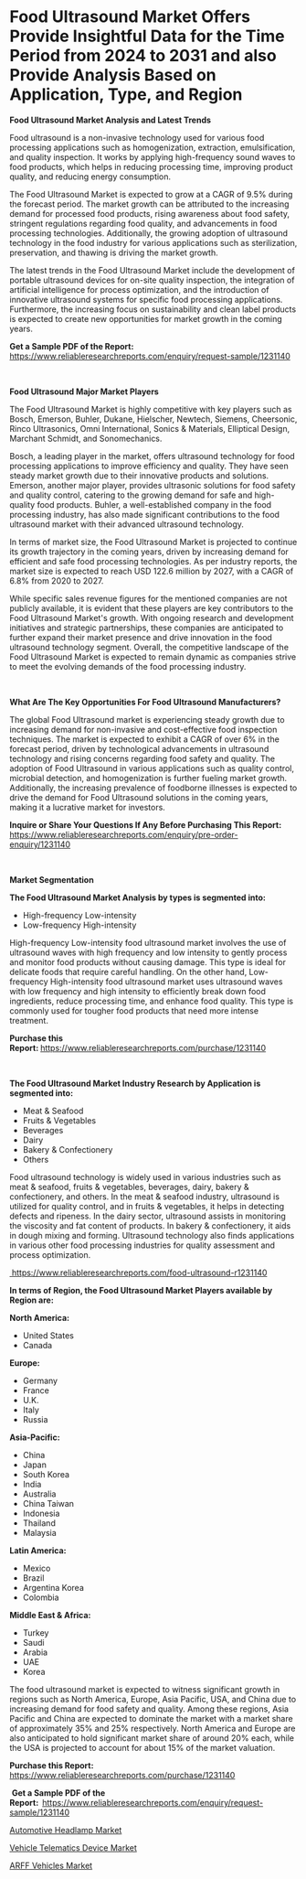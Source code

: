 <p><h1>Food Ultrasound Market Offers Provide Insightful Data for the Time Period from 2024 to 2031 and also Provide Analysis Based on Application, Type, and Region</h1></p><p><strong>Food Ultrasound Market Analysis and Latest Trends</strong></p>
<p><p>Food ultrasound is a non-invasive technology used for various food processing applications such as homogenization, extraction, emulsification, and quality inspection. It works by applying high-frequency sound waves to food products, which helps in reducing processing time, improving product quality, and reducing energy consumption.</p><p>The Food Ultrasound Market is expected to grow at a CAGR of 9.5% during the forecast period. The market growth can be attributed to the increasing demand for processed food products, rising awareness about food safety, stringent regulations regarding food quality, and advancements in food processing technologies. Additionally, the growing adoption of ultrasound technology in the food industry for various applications such as sterilization, preservation, and thawing is driving the market growth.</p><p>The latest trends in the Food Ultrasound Market include the development of portable ultrasound devices for on-site quality inspection, the integration of artificial intelligence for process optimization, and the introduction of innovative ultrasound systems for specific food processing applications. Furthermore, the increasing focus on sustainability and clean label products is expected to create new opportunities for market growth in the coming years.</p></p>
<p><strong>Get a Sample PDF of the Report:&nbsp;</strong> <a href="https://www.reliableresearchreports.com/enquiry/request-sample/1231140">https://www.reliableresearchreports.com/enquiry/request-sample/1231140</a></p>
<p>&nbsp;</p>
<p><strong>Food Ultrasound Major Market Players</strong></p>
<p><p>The Food Ultrasound Market is highly competitive with key players such as Bosch, Emerson, Buhler, Dukane, Hielscher, Newtech, Siemens, Cheersonic, Rinco Ultrasonics, Omni International, Sonics & Materials, Elliptical Design, Marchant Schmidt, and Sonomechanics. </p><p>Bosch, a leading player in the market, offers ultrasound technology for food processing applications to improve efficiency and quality. They have seen steady market growth due to their innovative products and solutions. Emerson, another major player, provides ultrasonic solutions for food safety and quality control, catering to the growing demand for safe and high-quality food products. Buhler, a well-established company in the food processing industry, has also made significant contributions to the food ultrasound market with their advanced ultrasound technology.</p><p>In terms of market size, the Food Ultrasound Market is projected to continue its growth trajectory in the coming years, driven by increasing demand for efficient and safe food processing technologies. As per industry reports, the market size is expected to reach USD 122.6 million by 2027, with a CAGR of 6.8% from 2020 to 2027.</p><p>While specific sales revenue figures for the mentioned companies are not publicly available, it is evident that these players are key contributors to the Food Ultrasound Market's growth. With ongoing research and development initiatives and strategic partnerships, these companies are anticipated to further expand their market presence and drive innovation in the food ultrasound technology segment. Overall, the competitive landscape of the Food Ultrasound Market is expected to remain dynamic as companies strive to meet the evolving demands of the food processing industry.</p></p>
<p>&nbsp;</p>
<p><strong>What Are The Key Opportunities For Food Ultrasound Manufacturers?</strong></p>
<p><p>The global Food Ultrasound market is experiencing steady growth due to increasing demand for non-invasive and cost-effective food inspection techniques. The market is expected to exhibit a CAGR of over 6% in the forecast period, driven by technological advancements in ultrasound technology and rising concerns regarding food safety and quality. The adoption of Food Ultrasound in various applications such as quality control, microbial detection, and homogenization is further fueling market growth. Additionally, the increasing prevalence of foodborne illnesses is expected to drive the demand for Food Ultrasound solutions in the coming years, making it a lucrative market for investors.</p></p>
<p><strong>Inquire or Share Your Questions If Any Before Purchasing This Report:</strong> <a href="https://www.reliableresearchreports.com/enquiry/pre-order-enquiry/1231140">https://www.reliableresearchreports.com/enquiry/pre-order-enquiry/1231140</a></p>
<p>&nbsp;</p>
<p><strong>Market Segmentation</strong></p>
<p><strong>The Food Ultrasound Market Analysis by types is segmented into:</strong></p>
<p><ul><li>High-frequency Low-intensity</li><li>Low-frequency High-intensity</li></ul></p>
<p><p>High-frequency Low-intensity food ultrasound market involves the use of ultrasound waves with high frequency and low intensity to gently process and monitor food products without causing damage. This type is ideal for delicate foods that require careful handling. On the other hand, Low-frequency High-intensity food ultrasound market uses ultrasound waves with low frequency and high intensity to efficiently break down food ingredients, reduce processing time, and enhance food quality. This type is commonly used for tougher food products that need more intense treatment.</p></p>
<p><strong>Purchase this Report:&nbsp;</strong><a href="https://www.reliableresearchreports.com/purchase/1231140">https://www.reliableresearchreports.com/purchase/1231140</a></p>
<p>&nbsp;</p>
<p><strong>The Food Ultrasound Market Industry Research by Application is segmented into:</strong></p>
<p><ul><li>Meat & Seafood</li><li>Fruits & Vegetables</li><li>Beverages</li><li>Dairy</li><li>Bakery & Confectionery</li><li>Others</li></ul></p>
<p><p>Food ultrasound technology is widely used in various industries such as meat & seafood, fruits & vegetables, beverages, dairy, bakery & confectionery, and others. In the meat & seafood industry, ultrasound is utilized for quality control, and in fruits & vegetables, it helps in detecting defects and ripeness. In the dairy sector, ultrasound assists in monitoring the viscosity and fat content of products. In bakery & confectionery, it aids in dough mixing and forming. Ultrasound technology also finds applications in various other food processing industries for quality assessment and process optimization.</p></p>
<p><a href="https://www.reliableresearchreports.com/food-ultrasound-r1231140">&nbsp;https://www.reliableresearchreports.com/food-ultrasound-r1231140</a></p>
<p><strong>In terms of Region, the Food Ultrasound Market Players available by Region are:</strong></p>
<p>
    <p> <strong> North America: </strong>
        <ul>
            <li>United States</li>
            <li>Canada</li>
        </ul>
        </p> 
    <p> <strong> Europe: </strong>
        <ul>
            <li>Germany</li>
            <li>France</li>
            <li>U.K.</li>
            <li>Italy</li>
            <li>Russia</li>
        </ul>
        </p> 
    <p> <strong> Asia-Pacific: </strong>
        <ul>
            <li>China</li>
            <li>Japan</li>
            <li>South Korea</li>
            <li>India</li>
            <li>Australia</li>
            <li>China Taiwan</li>
            <li>Indonesia</li>
            <li>Thailand</li>
            <li>Malaysia</li>
        </ul>
        </p> 
    <p> <strong> Latin America: </strong>
        <ul>
            <li>Mexico</li>
            <li>Brazil</li>
            <li>Argentina Korea</li>
            <li>Colombia</li>
        </ul>
        </p> 
    <p> <strong> Middle East & Africa: </strong>
        <ul>
            <li>Turkey</li>
            <li>Saudi</li>
            <li>Arabia</li>
            <li>UAE</li>
            <li>Korea</li>
        </ul>
    </p>
    </p>
<p><p>The food ultrasound market is expected to witness significant growth in regions such as North America, Europe, Asia Pacific, USA, and China due to increasing demand for food safety and quality. Among these regions, Asia Pacific and China are expected to dominate the market with a market share of approximately 35% and 25% respectively. North America and Europe are also anticipated to hold significant market share of around 20% each, while the USA is projected to account for about 15% of the market valuation.</p></p>
<p><strong>Purchase this Report: </strong><a href="https://www.reliableresearchreports.com/purchase/1231140">https://www.reliableresearchreports.com/purchase/1231140</a></p>
<p>&nbsp;<strong>Get a Sample PDF of the Report:&nbsp;&nbsp;</strong><a href="https://www.reliableresearchreports.com/enquiry/request-sample/1231140">https://www.reliableresearchreports.com/enquiry/request-sample/1231140</a></p>
<p><strong></strong></p>
<p><p><a href="https://www.linkedin.com/pulse/automotive-headlamp-market-analysis-size-global-industry-ictxc?trackingId=oKfabPqo%2BCfd3cw%2Fh9QrsQ%3D%3D">Automotive Headlamp Market</a></p><p><a href="https://www.linkedin.com/pulse/vehicle-telematics-device-market-analysis-size-global-industry-uuo1e?trackingId=dbVc5R3g%2FYVBpKHT4qRsaw%3D%3D">Vehicle Telematics Device Market</a></p><p><a href="https://www.linkedin.com/pulse/arff-vehicles-market-research-report-provides-thorough-ojk0c?trackingId=KD1V9R9l6mOquut%2BONZjmQ%3D%3D">ARFF Vehicles Market</a></p></p>